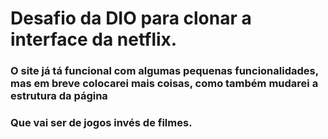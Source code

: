 # Desafio da DIO para clonar a interface da netflix.

### O site já tá funcional com algumas pequenas funcionalidades, mas em breve colocarei mais coisas, como também mudarei a estrutura da página
### Que vai ser de jogos invés de filmes.
